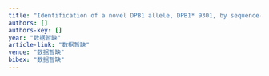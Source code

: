 ```yaml
---
title: "Identification of a novel DPB1 allele, DPB1* 9301, by sequence‐based typing in a Lahu ethnic minority of China"
authors: []
authors-key: []
year: "数据暂缺"
article-link: "数据暂缺"
venue: "数据暂缺"
bibex: "数据暂缺"
---
```

